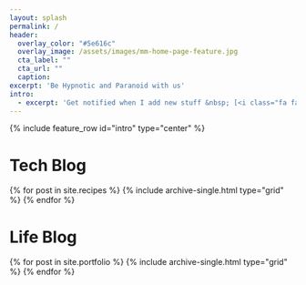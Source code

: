 ```yaml
---
layout: splash
permalink: /
header:
  overlay_color: "#5e616c"
  overlay_image: /assets/images/mm-home-page-feature.jpg
  cta_label: ""
  cta_url: ""
  caption:
excerpt: 'Be Hypnotic and Paranoid with us'
intro:
  - excerpt: 'Get notified when I add new stuff &nbsp; [<i class="fa fa-twitter"></i> @aquabubu1731](https://twitter.com/aquabubu1731){: .btn .btn--twitter} [<i class="fa fa-paypal"></i> Tip Me](https://www.paypal.me/payaquabubu){: .btn .btn--primary}'
---
```


{% include feature_row id="intro" type="center" %}

<div class="feature__wrapper">
  <h1>Tech Blog</h1>  
  <div class="grid__wrapper">
    {% for post in site.recipes %}
      {% include archive-single.html type="grid" %}
    {% endfor %}
  </div>
</div>

<div class="feature__wrapper">
  <h1>Life Blog</h1>
  <div class="grid__wrapper">
    {% for post in site.portfolio %}
      {% include archive-single.html type="grid" %}
    {% endfor %}
  </div>
</div>
